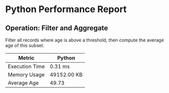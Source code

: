 # Python Performance Report
## Operation: Filter and Aggregate
Filter all records where age is above a threshold, then compute the average age of this subset.

| Metric            | Python                |
|-------------------|-----------------------|
| Execution Time    | 0.31 ms               |
| Memory Usage      | 49152.00 KB             |
| Average Age       | 49.73               |
